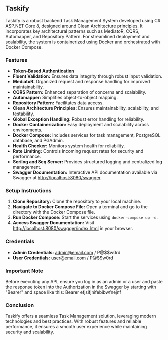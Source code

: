 ## Taskify

Taskify is a robust backend Task Management System developed using C# ASP.NET Core 8, designed around Clean Architecture principles. It incorporates key architectural patterns such as MediatoR, CQRS, Automapper, and Repository Pattern. For streamlined deployment and scalability, the system is containerized using Docker and orchestrated with Docker Compose.

### Features
- **Token-Based Authentication**
- **Fluent Validation:** Ensures data integrity through robust input validation.
- **MediatoR:** Organized request and response handling for improved maintainability.
- **CQRS Pattern:** Enhanced separation of concerns and scalability.
- **Automapper:** Simplifies object-to-object mapping.
- **Repository Pattern:** Facilitates data access.
- **Clean Architecture Principles:** Ensures maintainability, scalability, and testability.
- **Global Exception Handling:** Robust error handling for reliability.
- **Docker Containerization:** Easy deployment and scalability across environments.
- **Docker Compose:** Includes services for task management, PostgreSQL database, and PGAdmin.
- **Health Checker:** Monitors system health for reliability.
- **Rate Limiting:** Controls incoming request rates for security and performance.
- **Serilog and Seq Server:** Provides structured logging and centralized log management.
- **Swagger Documentation:** Interactive API documentation available via Swagger at [http://localhost:8080/swagger](http://localhost:8080/swagger).

### Setup Instructions
1. **Clone Repository:** Clone the repository to your local machine.
2. **Navigate to Docker Compose File:** Open a terminal and go to the directory with the Docker Compose file.
3. **Run Docker Compose:** Start the services using `docker-compose up -d`.
4. **Access Swagger Documentation:** Visit [http://localhost:8080/swagger/index.html](http://localhost:8080/swagger/index.html) in your browser.

### Credentials
- **Admin Credentials:** admin@email.com / P@$$w0rd
- **User Credentials:** user@email.com / P@$$w0rd

### Important Note
Before executing any API, ensure you log in as an admin or a user and paste the response token into the Authorization in the Swagger by starting with "Bearer" and space like this:
Bearer efjsifjnifebibwfnejnf

### Conclusion
Taskify offers a seamless Task Management solution, leveraging modern technologies and best practices. With robust features and reliable performance, it ensures a smooth user experience while maintaining security and scalability.
